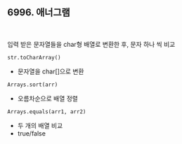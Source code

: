 ## 6996. 애너그램

​           

입력 받은 문자열들을 char형 배열로 변환한 후, 문자 하나 씩 비교

`str.toCharArray()` 

- 문자열을 char[]으로 변환

`Arrays.sort(arr)` 

- 오름차순으로 배열 정렬

`Arrays.equals(arr1, arr2)`

- 두 개의 배열 비교
- true/false

